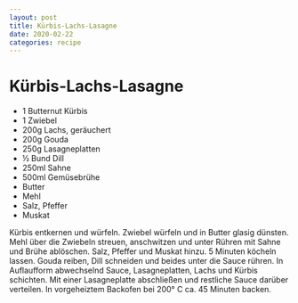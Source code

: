 ```yaml
---
layout: post
title: Kürbis-Lachs-Lasagne
date: 2020-02-22
categories: recipe
---
```

# Kürbis-Lachs-Lasagne

- 1 Butternut Kürbis
- 1 Zwiebel
- 200g Lachs, geräuchert
- 200g Gouda
- 250g Lasagneplatten
- ½  Bund Dill
- 250ml Sahne
- 500ml Gemüsebrühe
- Butter
- Mehl
- Salz, Pfeffer
- Muskat

Kürbis entkernen und würfeln.
Zwiebel würfeln und in Butter glasig dünsten.
Mehl über die Zwiebeln streuen, anschwitzen und unter Rühren mit Sahne und Brühe ablöschen.
Salz, Pfeffer und Muskat hinzu.
5 Minuten köcheln lassen.
Gouda reiben, Dill schneiden und beides unter die Sauce rühren.
In Auflaufform abwechselnd Sauce, Lasagneplatten, Lachs und Kürbis schichten.
Mit einer Lasagneplatte abschließen und restliche Sauce darüber verteilen.
In vorgeheiztem Backofen bei 200° C ca. 45 Minuten backen.
